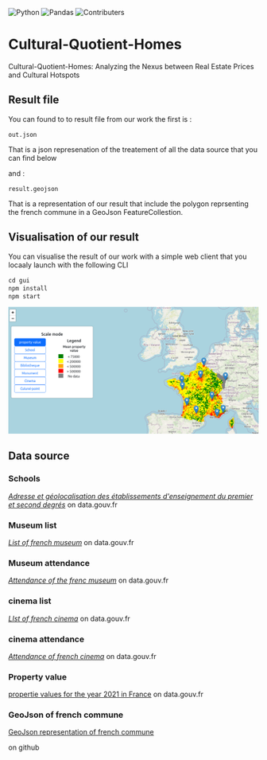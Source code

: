 ![Python](https://img.shields.io/badge/Python-3776AB?style=for-the-badge&logo=python&logoColor=white)
![Pandas](https://img.shields.io/badge/Pandas-150458?style=for-the-badge&logo=pandas&logoColor=white)
![Contributers](https://img.shields.io/github/contributors/death-joke/Cultural-Quotient-Homes?style=for-the-badge)

# Cultural-Quotient-Homes

Cultural-Quotient-Homes: Analyzing the Nexus between Real Estate Prices and Cultural Hotspots

## Result file

You can found to to result file from our work the first is :

```
out.json
```

That is a json represenation of the treatement  of all the data source that you can find below

and :

```
result.geojson 
```

That is a representation of our result that include the polygon reprsenting the french commune in a GeoJson FeatureCollestion.

## Visualisation of our result

You can visualise the result of our work with a simple web client that you locaaly launch with the following CLI

```
cd gui 
npm install 
npm start 
```

![1710333473582](image/README/1710333473582.png)

## Data source

### Schools

[*Adresse et géolocalisation des établissements d'enseignement du premier et second degrés*](https://www.data.gouv.fr/fr/datasets/adresse-et-geolocalisation-des-etablissements-denseignement-du-premier-et-second-degres-1/#/resources/b3b26ad1-a143-4651-afd6-dde3908196fc) on data.gouv.fr

### Museum list

[*List of french museum*](https://data.culture.gouv.fr/explore/dataset/liste-et-localisation-des-musees-de-france/api/?disjunctive.region_administrative&disjunctive.departement) on data.gouv.fr

### Museum attendance

[*Attendance of the frenc museum*](https://data.culture.gouv.fr/explore/dataset/liste-et-localisation-des-musees-de-france/api/?disjunctive.region_administrative&disjunctive.departement) on data.gouv.fr

### cinema list

[*LIst of french cinema*](https://data.culture.gouv.fr/explore/dataset/etablissements-cinematographiques/api/) on data.gouv.fr

### cinema attendance

[*Attendance of french cinema*](https://data.culture.gouv.fr/explore/dataset/frequentation-dans-les-salles-de-cinema/api/?disjunctive.annee) on data.gouv.fr

### Property value

 [propertie values for the year 2021 in France](https://www.data.gouv.fr/fr/datasets/demandes-de-valeurs-foncieres/) on data.gouv.fr

### GeoJson of french commune

[GeoJson representation of french commune ](https://github.com/gregoiredavid/france-geojson/)

on github
